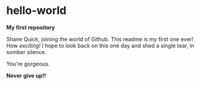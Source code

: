 # hello-world
__My first repository__

Shane Quick, joining the world of Github. This readme is my first one ever! How _exciting!_ I hope to look back on this one day and shed a single tear, in somber silence. 

You're gorgeous.

__Never give up!!__
